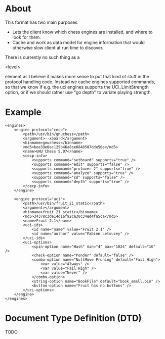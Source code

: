# About #

This format has two main purposes:
  * Lets the client know which chess engines are installed, and where to look for them.
  * Cache and work as data model for engine information that would otherwise slow client at run time to discover.

There is currently no such thing as a 

&lt;level&gt;

 element as I believe it makes more sense to put that kind of stuff in the protocol handling code. Instead we cache engines supported commands, so that we know if e.g. the uci engines supports the UCI\_LimitStrength option, or if we should rather use "go depth" to variate playing strength.

# Example #
```
<engines>
    <engine protocol="cecp">
        <path>/usr/bin/gnuchess</path>
        <argument>--xboard</argument>
        <binname>gnuchess</binname>
        <md5>bee39e0ac125b46a8ce0840507dde50e</md5>
        <name>GNU Chess 5.07</name>
        <cecp-info>
            <supports command="setboard" supports="true" />
            <supports command="edit" supports="false" />
            <supports command="protover 2" supports="true" />
            <supports command="analyze" supports="true" />
            <supports command="sd" supports="false" />
            <supports command="depth" supports="true" />
        </cecp-info>
    </engine>
    
    <engine protocol="uci">
        <path>/usr/bin/fruit_21_static</path>
        <argument></argument>
        <binname>fruit_21_static</binname>
        <md5>34378c3de14d16f92ca30c34ed4fa5ca</md5>
        <name>Fruit 2.1</name>
        <uci-ids>
            <id name="name" value="Fruit 2.1" />
            <id name="author" value="Fabien Letouzey" />
        </uci-ids>
        <uci-options>
            <spin-option name="Hash" min="4" max="1024" default="16" />
            <check-option name="Ponder" default="false" />
            <combo-option name="NullMove Pruning" default="Fail High">
                <var value="Always" />
                <var value="Fail High" />
                <var value="Never" />
            </combo-option>
            <string-option name="BookFile" default="book_small.bin" />
            <button-option name="Fruit has no buttons" />
        </uci-options>
    </engine>
</engines>
```

# Document Type Definition (DTD) #

TODO